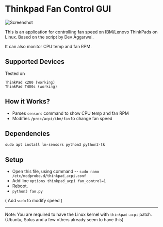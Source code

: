 # Thinkpad Fan Control GUI

![Screenshot](https://i.imgur.com/B6SIv1m.png)

This is an application for controlling fan speed on IBM/Lenovo ThinkPads on Linux. Based on the script by Dev Aggarwal.

It can also monitor CPU temp and fan RPM. 

## Supported Devices
Tested on
```
ThinkPad x280 (working)
ThinkPad T480s (working)
```

## How it Works?
 + Parses `sensors` command to show CPU temp and fan RPM
 + Modifies `/proc/acpi/ibm/fan` to change fan speed

## Dependencies
`sudo apt install lm-sensors python3 python3-tk`

## Setup
+ Open this file, using command -- `sudo nano /etc/modprobe.d/thinkpad_acpi.conf` 
+ Add line `options thinkpad_acpi fan_control=1`
+ Reboot. 
+ `python3 fan.py`

( Add `sudo` to modify speed )

---

Note: You are required to have the Linux kernel with `thinkpad-acpi` patch. (Ubuntu, Solus and a few others already seem to have this)
